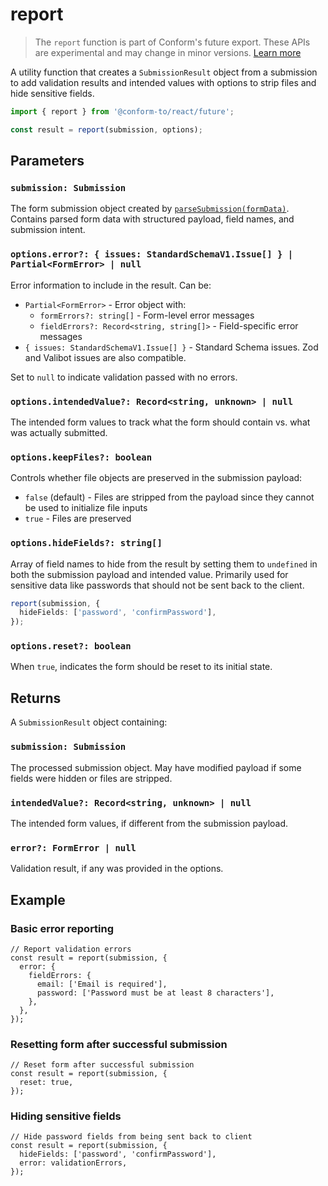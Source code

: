 # report

> The `report` function is part of Conform's future export. These APIs are experimental and may change in minor versions. [Learn more](https://github.com/edmundhung/conform/discussions/954)

A utility function that creates a `SubmissionResult` object from a submission to add validation results and intended values with options to strip files and hide sensitive fields.

```ts
import { report } from '@conform-to/react/future';

const result = report(submission, options);
```

## Parameters

### `submission: Submission`

The form submission object created by [`parseSubmission(formData)`](./parseSubmission.md). Contains parsed form data with structured payload, field names, and submission intent.

### `options.error?: { issues: StandardSchemaV1.Issue[] } | Partial<FormError> | null`

Error information to include in the result. Can be:

- `Partial<FormError>` - Error object with:
  - `formErrors?: string[]` - Form-level error messages
  - `fieldErrors?: Record<string, string[]>` - Field-specific error messages
- `{ issues: StandardSchemaV1.Issue[] }` - Standard Schema issues. Zod and Valibot issues are also compatible.

Set to `null` to indicate validation passed with no errors.

### `options.intendedValue?: Record<string, unknown> | null`

The intended form values to track what the form should contain vs. what was actually submitted.

### `options.keepFiles?: boolean`

Controls whether file objects are preserved in the submission payload:

- `false` (default) - Files are stripped from the payload since they cannot be used to initialize file inputs
- `true` - Files are preserved

### `options.hideFields?: string[]`

Array of field names to hide from the result by setting them to `undefined` in both the submission payload and intended value. Primarily used for sensitive data like passwords that should not be sent back to the client.

```ts
report(submission, {
  hideFields: ['password', 'confirmPassword'],
});
```

### `options.reset?: boolean`

When `true`, indicates the form should be reset to its initial state.

## Returns

A `SubmissionResult` object containing:

### `submission: Submission`

The processed submission object. May have modified payload if some fields were hidden or files are stripped.

### `intendedValue?: Record<string, unknown> | null`

The intended form values, if different from the submission payload.

### `error?: FormError | null`

Validation result, if any was provided in the options.

## Example

### Basic error reporting

```tsx
// Report validation errors
const result = report(submission, {
  error: {
    fieldErrors: {
      email: ['Email is required'],
      password: ['Password must be at least 8 characters'],
    },
  },
});
```

### Resetting form after successful submission

```tsx
// Reset form after successful submission
const result = report(submission, {
  reset: true,
});
```

### Hiding sensitive fields

```tsx
// Hide password fields from being sent back to client
const result = report(submission, {
  hideFields: ['password', 'confirmPassword'],
  error: validationErrors,
});
```
